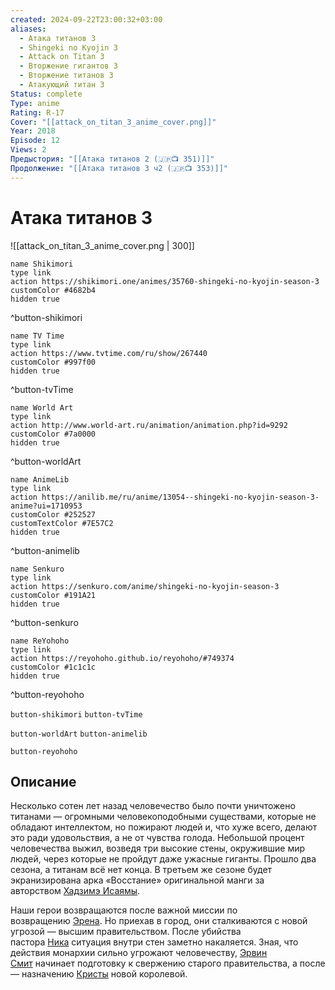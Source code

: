 ```yaml
---
created: 2024-09-22T23:00:32+03:00
aliases:
  - Атака титанов 3
  - Shingeki no Kyojin 3
  - Attack on Titan 3
  - Вторжение гигантов 3
  - Вторжение титанов 3
  - Атакующий титан 3
Status: complete
Type: anime
Rating: R-17
Cover: "[[attack_on_titan_3_anime_cover.png]]"
Year: 2018
Episode: 12
Views: 2
Предыстория: "[[Атака титанов 2 (🇯🇵📺 351)]]"
Продолжение: "[[Атака титанов 3 ч2 (🇯🇵📺 353)]]"
---
```


# Атака титанов 3

![[attack_on_titan_3_anime_cover.png | 300]]

```button
name Shikimori
type link
action https://shikimori.one/animes/35760-shingeki-no-kyojin-season-3
customColor #4682b4
hidden true
```
^button-shikimori

```button
name TV Time
type link
action https://www.tvtime.com/ru/show/267440
customColor #997f00
hidden true
```
^button-tvTime

```button
name World Art
type link
action http://www.world-art.ru/animation/animation.php?id=9292
customColor #7a0000
hidden true
```
^button-worldArt

```button
name AnimeLib
type link
action https://anilib.me/ru/anime/13054--shingeki-no-kyojin-season-3-anime?ui=1710953
customColor #252527
customTextColor #7E57C2
hidden true
```
^button-animelib

```button
name Senkuro
type link
action https://senkuro.com/anime/shingeki-no-kyojin-season-3
customColor #191A21
hidden true
```
^button-senkuro

```button
name ReYohoho
type link
action https://reyohoho.github.io/reyohoho/#749374
customColor #1c1c1c
hidden true
```
^button-reyohoho



`button-shikimori` `button-tvTime`

`button-worldArt` `button-animelib`

`button-reyohoho`

## Описание

Несколько сотен лет назад человечество было почти уничтожено титанами — огромными человекоподобными существами, которые не обладают интеллектом, но пожирают людей и, что хуже всего, делают это ради удовольствия, а не от чувства голода. Небольшой процент человечества выжил, возведя три высокие стены, окружившие мир людей, через которые не пройдут даже ужасные гиганты. Прошло два сезона, а титанам всё нет конца. В третьем же сезоне будет экранизирована арка «Восстание» оригинальной манги за авторством [Хадзимэ Исаямы](https://shikimori.one/people/11705-hajime-isayama).

Наши герои возвращаются после важной миссии по возвращению [Эрена](https://shikimori.one/characters/40882-eren-yeager). Но приехав в город, они сталкиваются с новой угрозой — высшим правительством. После убийства пастора [Ника](https://shikimori.one/characters/71453-nick) ситуация внутри стен заметно накаляется. Зная, что действия монархии сильно угрожают человечеству, [Эрвин Смит](https://shikimori.one/characters/46496-erwin-smith) начинает подготовку к свержению старого правительства, а после — назначению [Кристы](https://shikimori.one/characters/62481-krista-lenz) новой королевой.
